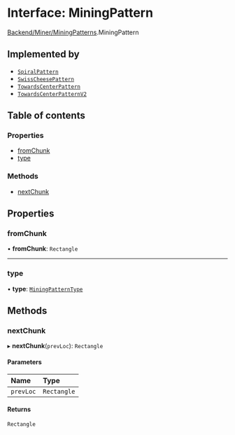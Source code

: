# Interface: MiningPattern

[Backend/Miner/MiningPatterns](../modules/Backend_Miner_MiningPatterns.md).MiningPattern

## Implemented by

- [`SpiralPattern`](../classes/Backend_Miner_MiningPatterns.SpiralPattern.md)
- [`SwissCheesePattern`](../classes/Backend_Miner_MiningPatterns.SwissCheesePattern.md)
- [`TowardsCenterPattern`](../classes/Backend_Miner_MiningPatterns.TowardsCenterPattern.md)
- [`TowardsCenterPatternV2`](../classes/Backend_Miner_MiningPatterns.TowardsCenterPatternV2.md)

## Table of contents

### Properties

- [fromChunk](Backend_Miner_MiningPatterns.MiningPattern.md#fromchunk)
- [type](Backend_Miner_MiningPatterns.MiningPattern.md#type)

### Methods

- [nextChunk](Backend_Miner_MiningPatterns.MiningPattern.md#nextchunk)

## Properties

### fromChunk

• **fromChunk**: `Rectangle`

---

### type

• **type**: [`MiningPatternType`](../enums/Backend_Miner_MiningPatterns.MiningPatternType.md)

## Methods

### nextChunk

▸ **nextChunk**(`prevLoc`): `Rectangle`

#### Parameters

| Name      | Type        |
| :-------- | :---------- |
| `prevLoc` | `Rectangle` |

#### Returns

`Rectangle`
